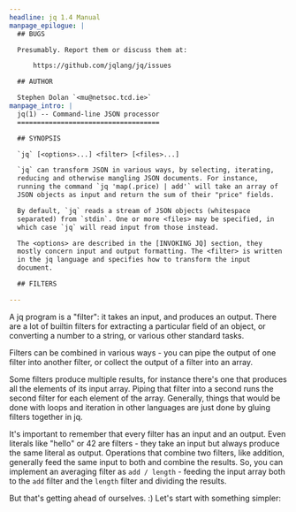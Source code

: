 ```yaml
---
headline: jq 1.4 Manual
manpage_epilogue: |
  ## BUGS

  Presumably. Report them or discuss them at:

      https://github.com/jqlang/jq/issues

  ## AUTHOR

  Stephen Dolan `<mu@netsoc.tcd.ie>`
manpage_intro: |
  jq(1) -- Command-line JSON processor
  ====================================

  ## SYNOPSIS

  `jq` [<options>...] <filter> [<files>...]

  `jq` can transform JSON in various ways, by selecting, iterating,
  reducing and otherwise mangling JSON documents. For instance,
  running the command `jq 'map(.price) | add'` will take an array of
  JSON objects as input and return the sum of their "price" fields.

  By default, `jq` reads a stream of JSON objects (whitespace
  separated) from `stdin`. One or more <files> may be specified, in
  which case `jq` will read input from those instead.

  The <options> are described in the [INVOKING JQ] section, they
  mostly concern input and output formatting. The <filter> is written
  in the jq language and specifies how to transform the input
  document.

  ## FILTERS

---
```


A jq program is a "filter": it takes an input, and produces an
output. There are a lot of builtin filters for extracting a
particular field of an object, or converting a number to a string,
or various other standard tasks.

Filters can be combined in various ways - you can pipe the output of
one filter into another filter, or collect the output of a filter
into an array.

Some filters produce multiple results, for instance there's one that
produces all the elements of its input array. Piping that filter
into a second runs the second filter for each element of the
array. Generally, things that would be done with loops and iteration
in other languages are just done by gluing filters together in jq.

It's important to remember that every filter has an input and an
output. Even literals like "hello" or 42 are filters - they take an
input but always produce the same literal as output. Operations that
combine two filters, like addition, generally feed the same input to
both and combine the results. So, you can implement an averaging
filter as `add / length` - feeding the input array both to the `add`
filter and the `length` filter and dividing the results.

But that's getting ahead of ourselves. :) Let's start with something
simpler:

